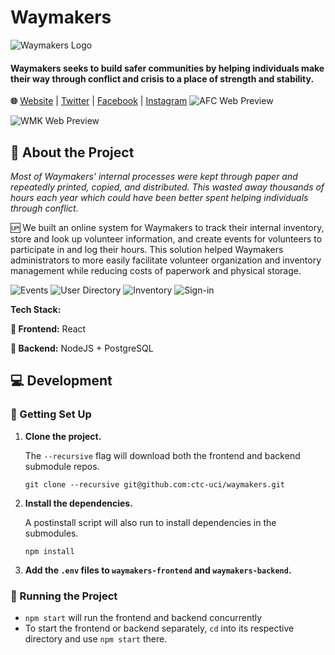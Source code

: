 
# Waymakers
![Waymakers Logo](https://user-images.githubusercontent.com/45449494/130122579-62bf330a-8133-40df-bb67-fe27115de1c9.jpg)
#### Waymakers seeks to build safer communities by helping individuals make their way through conflict and crisis to a place of strength and stability.

**🌐** [Website](https://waymakersoc.org) | [Twitter](https://twitter.com/WaymakersOC) | [Facebook](https://www.facebook.com/WaymakersOC/) | [Instagram](https://www.instagram.com/WaymakersOC)
![AFC Web Preview](https://user-images.githubusercontent.com/58957906/231295300-11f3375e-59e8-40af-8cb1-40b4ca2b544e.png)


![WMK Web Preview](https://user-images.githubusercontent.com/45449494/130122650-c59c3aa8-7958-489e-a8e3-ea539dd514b6.png)


## 🔎 About the Project

*Most of Waymakers' internal processes were kept through paper and repeatedly printed, copied, and distributed. This wasted away thousands of hours each year which could have been better spent helping individuals through conflict.*


🆙 We built an online system for Waymakers to track their internal inventory, store and look up volunteer information, and create events for volunteers to participate in and log their hours. This solution helped Waymakers administrators to more easily facilitate volunteer organization and inventory management while reducing costs of paperwork and physical storage.

![Events](https://user-images.githubusercontent.com/45449494/130122712-6ad5f2d8-56a4-4fb6-832c-c062c2f4e377.png)
![User Directory](https://user-images.githubusercontent.com/45449494/130122763-2361c4cd-6cc3-4d8d-bd36-f0f3cd5b70de.png)
![Inventory](https://user-images.githubusercontent.com/45449494/130122788-f2f8ef63-cb62-4f8b-b438-95f3eed74e09.png)
![Sign-in](https://user-images.githubusercontent.com/45449494/130122813-97c208ad-9c57-4d42-ae10-009193f7d011.png)


**Tech Stack:**

**🔼 Frontend:** React

**🔽 Backend:** NodeJS + PostgreSQL


## 💻 Development 

### 🔨 Getting Set Up

1. **Clone the project.**
	
	The `--recursive` flag will download both the frontend and backend submodule repos.
	
	`git clone --recursive git@github.com:ctc-uci/waymakers.git`

2. **Install the dependencies.**

	A postinstall script will also run to install dependencies in the submodules.

	`npm install`
	
3. **Add the `.env` files to `waymakers-frontend` and `waymakers-backend`.**


### 💨 Running the Project

- `npm start` will run the frontend and backend concurrently
- To start the frontend or backend separately, `cd` into its respective directory and use `npm start` there.
